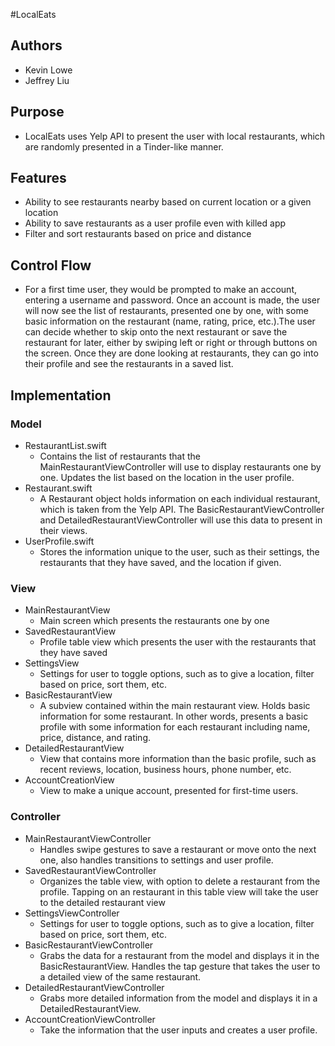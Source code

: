 #LocalEats

## Authors
* Kevin Lowe
* Jeffrey Liu

## Purpose
* LocalEats uses Yelp API to present the user with local restaurants,
which are randomly presented in a Tinder-like manner.

## Features
* Ability to see restaurants nearby based on current location or a
given location
* Ability to save restaurants as a user profile even with killed app
* Filter and sort restaurants based on price and distance

## Control Flow
* For a first time user, they would be prompted to make an account,
entering a username and password. Once an account is made, the user will now
see the list of restaurants, presented one by one, with some basic
information on the restaurant (name, rating, price, etc.).The user
can decide whether to skip onto the next restaurant or save the restaurant
for later, either by swiping left or right or through buttons on the
screen. Once they are done looking at restaurants, they can go into their
profile and see the restaurants in a saved list.

## Implementation

### Model
* RestaurantList.swift
    * Contains the list of restaurants that the MainRestaurantViewController
    will use to display restaurants one by one. Updates the list based on
    the location in the user profile.
* Restaurant.swift
    * A Restaurant object holds information on each individual restaurant,
    which is taken from the Yelp API. The BasicRestaurantViewController
    and DetailedRestaurantViewController will use this data to present
    in their views.
* UserProfile.swift
    * Stores the information unique to the user, such as their settings,
    the restaurants that they have saved, and the location if given.

### View
* MainRestaurantView
    * Main screen which presents the restaurants one by one
* SavedRestaurantView
    * Profile table view which presents the user with the
    restaurants that they have saved
* SettingsView
    * Settings for user to toggle options, such as to give a location,
    filter based on price, sort them, etc.
* BasicRestaurantView
    * A subview contained within the main restaurant view. Holds basic
    information for some restaurant. In other words, presents a basic
    profile with some information for each restaurant including name,
    price, distance, and rating.
* DetailedRestaurantView
    * View that contains more information than the basic profile, such as
    recent reviews, location, business hours, phone number, etc.
* AccountCreationView
    * View to make a unique account, presented for first-time users.

### Controller
* MainRestaurantViewController
    * Handles swipe gestures to save a restaurant or move onto the next one,
    also handles transitions to settings and user profile.
* SavedRestaurantViewController
    * Organizes the table view, with option to delete a restaurant from
    the profile. Tapping on an restaurant in this table view will take
    the user to the detailed restaurant view
* SettingsViewController
    * Settings for user to toggle options, such as to give a location,
    filter based on price, sort them, etc.
* BasicRestaurantViewController
    * Grabs the data for a restaurant from the model and displays it in
    the BasicRestaurantView. Handles the tap gesture that takes the user
    to a detailed view of the same restaurant.
* DetailedRestaurantViewController
    * Grabs more detailed information from the model and displays it in
    a DetailedRestaurantView.
* AccountCreationViewController
    * Take the information that the user inputs and creates a user profile.

